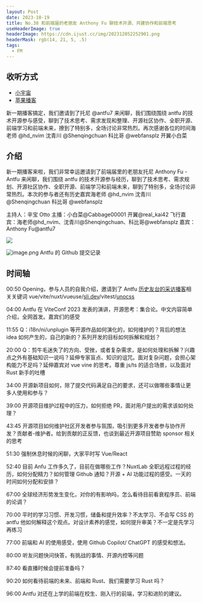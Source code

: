 ```yaml
---
layout: Post
date: 2023-10-19
title: No.38 和前端届的老朋友 Anthony Fu 聊技术开源、共建协作和前端思考
useHeaderImage: true
headerImage: https://cdn.ijust.cc/img/202312052252901.png
headerMask: rgb(14, 21, 5, .5)
tags:
  - FM
---
```


## 收听方式

- [小宇宙](https://www.xiaoyuzhoufm.com/episode/65300c4cf1ab630915425843)
- [苹果播客](https://podcasts.apple.com/cn/podcast/web-worker-%E5%89%8D%E7%AB%AF%E7%A8%8B%E5%BA%8F%E5%91%98%E9%83%BD%E7%88%B1%E5%90%AC/id1586927144?i=1000631798736)

新一期播客搞定，我们邀请到了托尼 @antfu7 来闲聊，我们围绕围绕 antfu 的技术开源参与感受，聊到了技术思考、需求发现和整理、开源社区协作、全职开源、前端学习和前端未来，撩到了特别多，全场讨论非常热烈。再次感谢各位的时间海老师 @hd_nvim 沈青川 @Shenqingchuan 科比哥 @webfansplz 开翼小白菜

## 介绍

新一期播客来啦，我们非常幸运邀请到了前端届里的老朋友托尼 Anthony Fu - Antfu 来闲聊，我们围绕 antfu 的技术开源参与经历，聊到了技术思考、需求规划、开源社区协作、全职开源、前端学习和前端未来，聊到了特别多，全场讨论非常热烈。本次的参与者还有历史嘉宾海老师 @hd_nvim 沈青川 @Shenqingchuan 科比哥 @webfansplz

主持人：辛宝 Otto
主播：小白菜@Cabbage00001 开翼@real_kai42
飞行嘉宾：海老师@hd_nvim、沈青川@Shenqingchuan、科比哥@webfansplz
嘉宾：Anthony Fu@antfu7

![](https://cdn.ijust.cc/img/202312052252901.png)

![image.png](https://cdn.ijust.cc/img/202310190046676.png)
Antfu 的 Github 提交记录

## 时间轴

00:50 Opening，参与人员的自我介绍，邀请到了 Antfu [历史友台的采访播客](https://antfu.me/podcasts)相关关键词 vue/vite/nuxt/vueuse/[sli.dev](https://sli.dev/)/vitest/[unocss](https://unocss.dev/)

04:00 Antfu 在 ViteConf 2023 发表的演讲，开源思考：集合论。中文内容简单介绍，全网首发。嘉宾们的感受

11:55 Q：i18n/ni/unplugin 等开源作品如何演化的，如何维护的？背后的想法 idea 如何产生的，自己的新的？系列开发的目标如何拆解和规划？

20:00 Q：剪牛毛迷失了的方向、受挫，或者复杂需求，是如何处理和拆解？兴趣点之外有基础知识一说吗？延伸专家盲点、知识的诅咒。面对复杂问题，会担心架构能力不足吗？延伸嘉宾对 vue vine 的思考。尊重 js/ts 的适合场景，以及面对 Rust 新手的吐槽

34:00 开源新项目如何，除了提交代码满足自己的要求，还可以做哪些事情让更多人使用和参与？

39:00 开源项目维护过程中的压力，如何拒绝 PR，面对用户提出的需求该如何处理？

43:45 开源项目如何维护社区开发者参与氛围，吸引到更多开发者参与协作开发？贡献者-维护者。给到贡献的正反馈，也谈到最近开源项目赞助 sponsor 相关的思考

51:30 强制休息时候的闲聊，大家平时写 Vue/React

52:40 目前 Anfu 工作多久了，目前在做哪些工作？NuxtLab 全职远程过程的经历，如何分配精力？如何管理 Github 通知？开源 + AI 功能过程的感受。一天的时间如何分配和安排？

67:00 全球经济形势发生变化，对你的有影响吗，怎么看待目前看衰程序员、前端的论调？

70:00 平时的学习习惯、开发习惯，储备和提升效率？不太学习、不会写 CSS 的 antfu 他如何解释这个观点。对设计素养的感觉，如何提升审美？不一定是先学习再练习

77:00 前端和 AI 的使用感受，使用 Github Copilot/ ChatGPT 的感受和想法。

80:00 听友问题快问快答，有挑战的事情、开源内控等问题

87:40 看直播时候会提前准备吗？

90:20 如何看待前端的未来、前端和 Rust、我们需要学习 Rust 吗？

96:00 Antfu 对还在上学的前端在校生、刚入行的前端，学习和进阶的建议。
